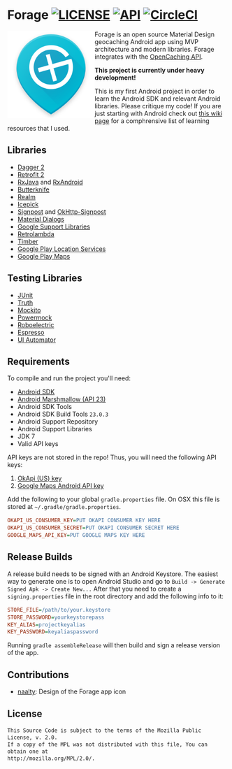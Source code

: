 # Forage [![LICENSE](https://img.shields.io/badge/License-Mozilla-blue.svg?style=flat)](http://mozilla.org/MPL/2.0/) [![API](https://img.shields.io/badge/API-16%2B-brightgreen.svg?style=flat)](https://android-arsenal.com/api?level=16) [![CircleCI](https://circleci.com/gh/Plastix/Forage.svg?style=svg)](https://circleci.com/gh/Plastix/Forage)

<img src="app/src/main/res/mipmap-xxxhdpi/icon_large.png" align="left"
width="200">

Forage is an open source Material Design geocaching Android app using MVP architecture and modern libraries. Forage  integrates with the [OpenCaching API](http://www.opencaching.us/okapi/introduction.html). 

**This project is currently under heavy development!**

This is my first Android project in order to learn the Android SDK and relevant Android libraries. Please critique my code! If you are just starting with Android check out [this wiki page](https://github.com/Plastix/Forage/wiki/Android-Learning-Resources) for a comphrensive list of learning resources that I used. 

## Libraries
* [Dagger 2](http://google.github.io/dagger/)
* [Retrofit 2](http://square.github.io/retrofit/)
* [RxJava](https://github.com/ReactiveX/RxJava) and [RxAndroid](https://github.com/ReactiveX/RxAndroid)
* [Butterknife](http://jakewharton.github.io/butterknife/)
* [Realm](https://realm.io/)
* [Icepick](https://github.com/frankiesardo/icepick)
* [Signpost](https://github.com/mttkay/signpost) and [OkHttp-Signpost](https://github.com/pakerfeldt/okhttp-signpost)
* [Material Dialogs](https://github.com/afollestad/material-dialogs)
* [Google Support Libraries](http://developer.android.com/tools/support-library/index.html)
* [Retrolambda](https://github.com/evant/gradle-retrolambda)
* [Timber](https://github.com/JakeWharton/timber)
* [Google Play Location Services](https://developers.google.com/android/reference/com/google/android/gms/location/package-summary)
* [Google Play Maps](https://developers.google.com/maps/documentation/android-api/)

## Testing Libraries
* [JUnit](http://junit.org/junit4/)
* [Truth](https://github.com/google/truth)
* [Mockito](http://mockito.org/)
* [Powermock](https://github.com/jayway/powermock)
* [Roboelectric](http://robolectric.org/)
* [Espresso](https://google.github.io/android-testing-support-library/docs/espresso/index.html)
* [UI Automator](http://developer.android.com/tools/testing-support-library/index.html#UIAutomator)

## Requirements
To compile and run the project you'll need:

- [Android SDK](http://developer.android.com/sdk/index.html)
- [Android Marshmallow (API 23)](http://developer.android.com/tools/revisions/platforms.html)
- Android SDK Tools
- Android SDK Build Tools `23.0.3`
- Android Support Repository
- Android Support Libraries
- JDK 7
- Valid API keys

API keys are not stored in the repo! Thus, you will need the following API keys:

1. [OkApi (US) key](http://www.opencaching.us/)
2. [Google Maps Android API key](https://developers.google.com/maps/documentation/android-api/)

Add the following to your global `gradle.properties` file. On OSX this file is stored at `~/.gradle/gradle.properties`.
```INI
OKAPI_US_CONSUMER_KEY=PUT OKAPI CONSUMER KEY HERE
OKAPI_US_CONSUMER_SECRET=PUT OKAPI CONSUMER SECRET HERE
GOOGLE_MAPS_API_KEY=PUT GOOGLE MAPS KEY HERE
```

## Release Builds
A release build needs to be signed with an Android Keystore. The easiest way to generate one is to open
Android Studio and go to `Build -> Generate Signed Apk -> Create New...` After that you need to create a
`signing.properties` file in the root directory and add the following info to it:
```INI
STORE_FILE=/path/to/your.keystore
STORE_PASSWORD=yourkeystorepass
KEY_ALIAS=projectkeyalias
KEY_PASSWORD=keyaliaspassword
```
Running `gradle assembleRelease` will then build and sign a release version of the app.

## Contributions
* [naalty](https://www.reddit.com/user/naalty): Design of the Forage app icon

## License
```
This Source Code is subject to the terms of the Mozilla Public License, v. 2.0. 
If a copy of the MPL was not distributed with this file, You can obtain one at 
http://mozilla.org/MPL/2.0/.
```
